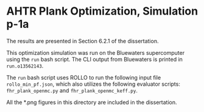 # AHTR Plank Optimization, Simulation p-1a

The results are presented in Section 6.2.1 of the dissertation. 

This optimization simulation was run on the Bluewaters supercomputer using the `run` bash script. 
The CLI output from Bluewaters is printed in `run.o13562143`. 

The `run` bash script uses ROLLO to run the following input file `rollo_min_pf.json`, which also utilizes the following evaluator scripts:  `fhr_plank_openmc.py` and `fhr_plank_openmc_keff.py`.

All the *.png figures in this directory are included in the dissertation.  